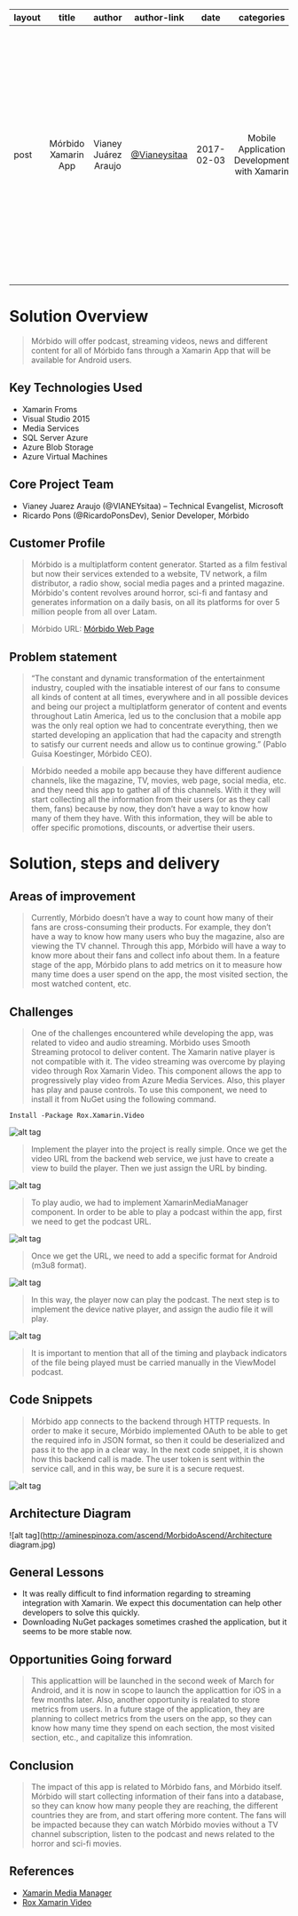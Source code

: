 
| layout |  title  | author | author-link |  date  |  categories  |  excerpt  |  language  |  verticals  |
|--------|:-------:|:------:|:-----------:|:------:|:-------------:|:--------:|:----------:|:-----------:|
| post | Mórbido Xamarin App | Vianey Juárez Araujo | [@Vianeysitaa](https://twitter.com/VIANEYsitaa) | 2017-02-03 | Mobile Application Development with Xamarin | blue | Microsoft and Mórbido are working together to provide to their fans a new channel for horror an sci-fi movies through a Xamarin app that offers video streaming, podcast, news, and more. | English | Media and Entretainment |

# Solution Overview #

>Mórbido will offer podcast, streaming videos, news and different content for all of Mórbido fans through a Xamarin App that will be available for Android users.

## Key Technologies Used ##
*	Xamarin Froms
*	Visual Studio 2015
*	Media Services
*	SQL Server Azure
*	Azure Blob Storage
*	Azure Virtual Machines

## Core Project Team ##

*	Vianey Juarez Araujo (@VIANEYsitaa) – Technical Evangelist, Microsoft
*	Ricardo Pons (@RicardoPonsDev), Senior Developer, Mórbido 

## Customer Profile ##
>Mórbido is a multiplatform content generator. Started as a film festival but now their services extended to a website, TV network, a film distributor, a radio show, social media pages and a printed magazine.
Mórbido's content revolves around horror, sci-fi and fantasy and generates information on a daily basis, on all its platforms for over 5 million people from all over Latam.

>Mórbido URL: [Mórbido Web Page](http://www.morbidofest.com) 

## Problem statement ##
>“The constant and dynamic transformation of the entertainment industry, coupled with the insatiable interest of our fans to consume all kinds of content at all times, everywhere and in all possible devices and being our project a multiplatform generator of content and events throughout Latin America, led us to the conclusion that a mobile app was the only real option we had to concentrate everything, then we started  developing an application that had the capacity and strength to satisfy our current needs and allow us to continue growing.” (Pablo Guisa Koestinger, Mórbido CEO).

>Mórbido needed a mobile app because they have different audience channels, like the magazine, TV, movies, web page, social media, etc. and they need this app to gather all of this channels. With it they will start collecting all the information from their users (or as they call them, fans) because by now, they don’t have a way to know how many of them they have. With this information, they will be able to offer specific promotions, discounts, or advertise their users.

# Solution, steps and delivery #
## Areas of improvement ##

>Currently, Mórbido doesn’t have a way to count how many of their fans are cross-consuming their products. For example, they don’t have a way to know how many users who buy the magazine, also are viewing the TV channel. Through this app, Mórbido will have a way to know more about their fans and collect info about them.
>In a feature stage of the app, Mórbido plans to add metrics on it to measure how many time does a user spend on the app, the most visited section, the most watched content, etc.

## Challenges ##
>One of the challenges encountered while developing the app, was related to video and audio streaming. Mórbido uses Smooth Streaming protocol to deliver content. The Xamarin native player is not compatible with it.
>The video streaming was overcome by playing video through Rox Xamarin Video. This component allows the app to progressively play video from Azure Media Services. Also, this player has play and pause controls. 
>To use this component, we need to install it from NuGet using the following command.

```shell
Install -Package Rox.Xamarin.Video
```

![alt tag](http://aminespinoza.com/ascend/MorbidoAscend/1-NuGetRox.png)

>Implement the player into the project is really simple. Once we get the video URL from the backend web service, we just have to create a view to build the player. Then we just assign the URL by binding.

![alt tag](http://aminespinoza.com/ascend/MorbidoAscend/2-BindVideoURL.png)

>To play audio, we had to implement XamarinMediaManager component. In order to be able to play a podcast within the app, first we need to get the podcast URL. 

![alt tag](http://aminespinoza.com/ascend/MorbidoAscend/3-PodcastURL.png)

>Once we get the URL, we need to add a specific format for Android (m3u8 format).

![alt tag](http://aminespinoza.com/ascend/MorbidoAscend/4-StreamingFormat.png)

>In this way, the player now can play the podcast. 
>The next step is to implement the device native player, and assign the audio file it will play.

![alt tag](http://aminespinoza.com/ascend/MorbidoAscend/5-ImplementAudioPlayer.png)

>It is important to mention that all of the timing and playback indicators of the file being played must be carried manually in the ViewModel podcast.
## Code Snippets ##
>Mórbido app connects to the backend through HTTP requests. In order to make it secure, Mórbido implemented OAuth to be able to get the required info in JSON format, so then it could be deserialized and pass it to the app in a clear way.
>In the next code snippet, it is shown how this backend call is made. The user token is sent within the service call, and in this way, be sure it is a secure request.

![alt tag](http://aminespinoza.com/ascend/MorbidoAscend/0-OAuth.png)

## Architecture Diagram ##

![alt tag](http://aminespinoza.com/ascend/MorbidoAscend/Architecture diagram.jpg)

## General Lessons ##
* It was really difficult to find information regarding to streaming integration with Xamarin. We expect this documentation can help other developers to solve this quickly.
* Downloading NuGet packages sometimes crashed the application, but it seems to be more stable now.

## Opportunities Going forward ##
>This applicattion will be launched in the second week of March for Android, and it is now in scope to launch the applicattion for iOS in a few months later.
>Also, another opportunity is realated to store metrics from users. In a future stage of the application, they are planning to collect metrics from the users on the app, so they can know how many time they spend on each section, the most visited section, etc., and capitalize this infomration.

## Conclusion ##
> The impact of this app is related to Mórbido fans, and Mórbido itself. Mórbido will start collecting information of their fans into a database, so they can know how many people they are reaching, the different countries they are from, and start offering more content. The fans will be impacted because they can watch Mórbido movies without a TV channel subscription, listen to the podcast and news related to the horror and sci-fi movies.


## References ##
* [Xamarin Media Manager](https://github.com/martijn00/XamarinMediaManager)
* [Rox Xamarin Video](https://www.nuget.org/packages/Rox.Xamarin.Video/)